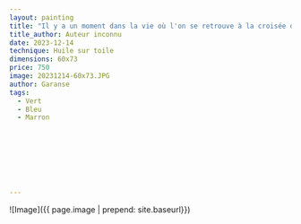 ```yaml
---
layout: painting
title: "Il y a un moment dans la vie où l'on se retrouve à la croisée des chemins. Les choix qu'on fait à ce moment là peuvent déterminer tout le restant de notre vie. Bien sûr face à l'inconnu, la plupart d'entre nous préfèrent faire demi-tour." 
title_author: Auteur inconnu                                                         
date: 2023-12-14
technique: Huile sur toile 
dimensions: 60x73
price: 750
image: 20231214-60x73.JPG
author: Garanse
tags:
  - Vert
  - Bleu
  - Marron
  
  
  
  
  
  
  
  
---
```

![Image]({{ page.image | prepend: site.baseurl}})

